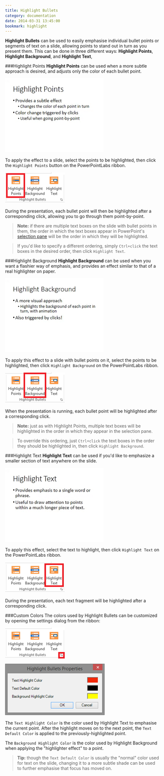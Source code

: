 ```yaml
---
title: Highlight Bullets
category: documentation
date: 2014-03-31 13:45:00
bookmark: highlight
---
```


**Highlight Bullets** can be used to easily emphasise individual bullet points or segments of text on a slide, allowing points to stand out in turn as you present them. This can be done in three different ways: **Highlight Points**, **Highlight Background**, and **Highlight Text**,

###Highlight Points
**Highlight Points** can be used when a more subtle approach is desired, and adjusts only the color of each bullet point.

<p>
	<img class="box-shadow slide" src="./img/docs/highlight-points-1.gif">
</p>

To apply the effect to a slide, select the points to be highlighted, then click the `Highlight Points` button on the PowerPointLabs ribbon.

<p>
	<img class="box-shadow" src="./img/docs/highlight-points-2.png">
</p>

During the presentation, each bullet point will then be highlighted after a corresponding click, allowing you to go through them point-by-point.

> **Note:** if there are multiple text boxes on the slide with bullet points in them, the order in which the text boxes appear in PowerPoint's [selection pane](http://www.ellenfinkelstein.com/pptblog/the-wonderful-selection-pane-lets-you-easily-hide-objects-select-them-and-even-rename-them/) will be the order in which they will be highlighted.

>If you'd like to specify a different ordering, simply `Ctrl+click` the text boxes in the desired order, then click `Highlight Text`.

###Highlight Background
**Highlight Background** can be used when you want a flashier way of emphasis, and provides an effect similar to that of a real highlighter on paper.

<p>
	<img class="box-shadow slide" src="./img/docs/highlight-background-1.gif">
</p>

To apply this effect to a slide with bullet points on it, select the points to be highlighted, then click `Highlight Background` on the PowerPointLabs ribbon.

<p>
	<img class="box-shadow" src="./img/docs/highlight-background-2.png">
</p>

When the presentation is running, each bullet point will be highlighted after a corresponding click.

> **Note:** just as with Highlight Points, multiple text boxes will be highlighted in the order in which they appear in the selection pane.

> To override this ordering, just `Ctrl+click` the text boxes in the order they should be highlighted in, then click `Highlight Background`.

###Highlight Text
**Highlight Text** can be used if you'd like to emphasize a smaller section of text anywhere on the slide.

<p>
	 <img class="box-shadow slide" src="./img/docs/highlight-text-1.gif">
</p>

To apply this effect, select the text to highlight, then click `Highlight Text` on the PowerPointLabs ribbon.

<p>
	<img class="box-shadow" src="./img/docs/highlight-text-2.png">
</p>

During the presentation, each text fragment will be highlighted after a corresponding click.

###Custom Colors
The colors used by Highlight Bullets can be customized by opening the settings dialog from the ribbon:

<p>
	<img class="box-shadow" src="./img/docs/highlight-bullets-1.png">
</p>

<p>
	<img class="box-shadow" src="./img/docs/highlight-bullets-2.png">
</p>

The `Text Highlight Color` is the color used by Highlight Text to emphasise the current point. After the highlight moves on to the next point, the `Text Default Color` is applied to the previously-highlighted point.

The `Background Highlight Color` is the color used by Highlight Background when applying the "highlighter effect" to a point.

> **Tip:** though the `Text Default Color` is usually the "normal" color used for text on the slide, changing it to a more subtle shade can be used to further emphasise that focus has moved on.